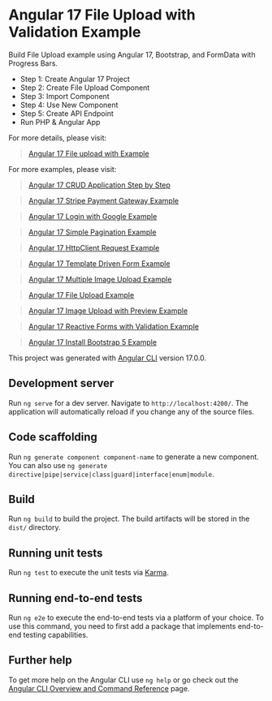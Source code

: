 # Angular 17 File Upload with Validation Example

  Build File Upload example using Angular 17, Bootstrap, and FormData with Progress Bars.
  - Step 1: Create Angular 17 Project
  - Step 2: Create File Upload Component
  - Step 3: Import Component
  - Step 4: Use New Component
  - Step 5: Create API Endpoint
  - Run PHP & Angular App

For more details, please visit:
> [Angular 17 File upload with Example](https://www.itsolutionstuff.com/post/angular-17-file-upload-tutorial-exampleexample.html)

For more examples, please visit:
> [Angular 17 CRUD Application Step by Step](https://www.itsolutionstuff.com/post/angular-17-crud-application-tutorial-exampleexample.html)

> [Angular 17 Stripe Payment Gateway Example](https://www.itsolutionstuff.com/post/angular-17-stripe-payment-integration-exampleexample.html)

> [Angular 17 Login with Google Example](https://www.itsolutionstuff.com/post/angular-17-login-with-google-gmail-account-exampleexample.html)

> [Angular 17 Simple Pagination Example](https://www.itsolutionstuff.com/post/angular-17-pagination-with-ngx-pagination-exampleexample.html)

> [Angular 17 HttpClient Request Example](https://www.itsolutionstuff.com/post/angular-17-httpclient-http-services-tutorialexample.html)

> [Angular 17 Template Driven Form Example](https://www.itsolutionstuff.com/post/angular-17-template-driven-form-with-validation-exampleexample.html)

> [Angular 17 Multiple Image Upload Example](https://www.itsolutionstuff.com/post/angular-17-multiple-image-upload-with-preview-exampleexample.html)

> [Angular 17 File Upload Example](https://www.itsolutionstuff.com/post/angular-17-file-upload-tutorial-exampleexample.html)

> [Angular 17 Image Upload with Preview Example](https://www.itsolutionstuff.com/post/angular-17-image-upload-with-preview-exampleexample.html)

> [Angular 17 Reactive Forms with Validation Example](https://www.itsolutionstuff.com/post/angular-17-reactive-forms-with-validation-exampleexample.html)

> [Angular 17 Install Bootstrap 5 Example](https://www.itsolutionstuff.com/post/how-to-add-bootstrap-5-in-angular-17-applicationexample.html)

This project was generated with [Angular CLI](https://github.com/angular/angular-cli) version 17.0.0.

## Development server

Run `ng serve` for a dev server. Navigate to `http://localhost:4200/`. The application will automatically reload if you change any of the source files.

## Code scaffolding

Run `ng generate component component-name` to generate a new component. You can also use `ng generate directive|pipe|service|class|guard|interface|enum|module`.

## Build

Run `ng build` to build the project. The build artifacts will be stored in the `dist/` directory.

## Running unit tests

Run `ng test` to execute the unit tests via [Karma](https://karma-runner.github.io).

## Running end-to-end tests

Run `ng e2e` to execute the end-to-end tests via a platform of your choice. To use this command, you need to first add a package that implements end-to-end testing capabilities.

## Further help

To get more help on the Angular CLI use `ng help` or go check out the [Angular CLI Overview and Command Reference](https://angular.io/cli) page.
